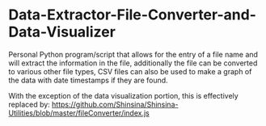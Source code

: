 # Data-Extractor-File-Converter-and-Data-Visualizer
Personal Python program/script that allows for the entry of a file name and will extract the information in the file, additionally the file can be converted to various other file types, CSV files can also be used to make a graph of the data with date timestamps if they are found.

With the exception of the data visualization portion, this is effectively replaced by: https://github.com/Shinsina/Shinsina-Utilities/blob/master/fileConverter/index.js
